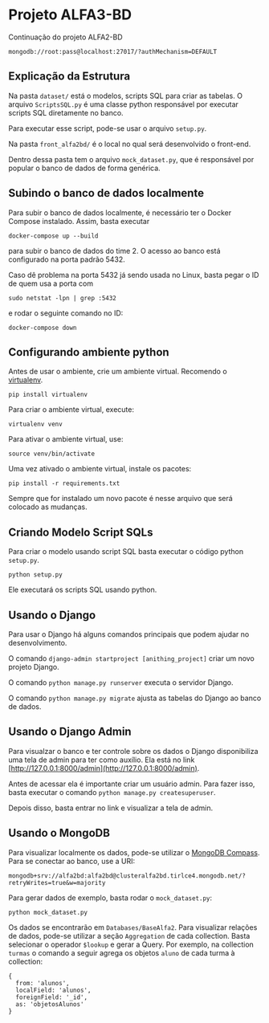 # Projeto ALFA3-BD

Continuação do projeto ALFA2-BD

```
mongodb://root:pass@localhost:27017/?authMechanism=DEFAULT
```


## Explicação da Estrutura

Na pasta `dataset/` está o modelos, scripts SQL para criar as tabelas. O arquivo `ScriptsSQL.py` é uma classe python responsável por executar scripts SQL diretamente no banco.

Para executar esse script, pode-se usar o arquivo `setup.py`.

Na pasta `front_alfa2bd/` é o local no qual será desenvolvido o front-end.

Dentro dessa pasta tem o arquivo `mock_dataset.py`, que é responsável por popular o banco de dados de forma genérica.

## Subindo o banco de dados localmente

Para subir o banco de dados localmente, é necessário ter o Docker Compose instalado. Assim, basta executar

```shell
docker-compose up --build
```

para subir o banco de dados do time 2. O acesso ao banco está configurado na porta padrão 5432.

Caso dê problema na porta 5432 já sendo usada no Linux, basta pegar o ID de quem usa a porta com

```shell
sudo netstat -lpn | grep :5432
```

e rodar o seguinte comando no ID:

```shell
docker-compose down
```

## Configurando ambiente python

Antes de usar o ambiente, crie um ambiente virtual. Recomendo o [virtualenv](https://pypi.org/project/virtualenv/).

```shell
pip install virtualenv
```

Para criar o ambiente virtual, execute:

```shell
virtualenv venv
```

Para ativar o ambiente virtual, use:

```shell
source venv/bin/activate
```

Uma vez ativado o ambiente virtual, instale os pacotes:

```shell
pip install -r requirements.txt
```

Sempre que for instalado um novo pacote é nesse arquivo que será colocado as mudanças.

## Criando Modelo Script SQLs

Para criar o modelo usando script SQL basta executar o código python `setup.py`.

```shell
python setup.py
```

Ele executará os scripts SQL usando python.

## Usando o Django

Para usar o Django há alguns comandos principais que podem ajudar no desenvolvimento.

O comando `django-admin startproject [anithing_project]` criar um novo projeto Django.

O comando `python manage.py runserver` executa o servidor Django.


O comando `python manage.py migrate` ajusta as tabelas do Django ao banco de dados.

## Usando o Django Admin

Para visualzar o banco e ter controle sobre os dados o Django disponibiliza uma tela de admin para ter como auxílio. Ela está no link [http://127.0.0.1:8000/admin](http://127.0.0.1:8000/admin).

Antes de acessar ela é importante criar um usuário admin. Para fazer isso, basta executar o comando `python manage.py createsuperuser`.

Depois disso, basta entrar no link e visualizar a tela de admin.

## Usando o MongoDB

Para visualizar localmente os dados, pode-se utilizar o [MongoDB Compass](https://www.mongodb.com/pt-br/products/compass). Para se conectar ao banco, use a URI:
```
mongodb+srv://alfa2bd:alfa2bd@clusteralfa2bd.tirlce4.mongodb.net/?retryWrites=true&w=majority
```

Para gerar dados de exemplo, basta rodar o `mock_dataset.py`:

```shell
python mock_dataset.py
```
Os dados se encontrarão em `Databases/BaseAlfa2`. Para visualizar relações de dados, pode-se utilizar a seção `Aggregation` de cada collection. Basta selecionar o operador `$lookup` e gerar a Query. Por exemplo, na collection `turmas` o comando a seguir agrega os objetos `aluno` de cada turma à collection:

```
{
  from: 'alunos',
  localField: 'alunos',
  foreignField: '_id',
  as: 'objetosAlunos'
}
```
